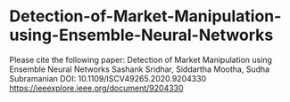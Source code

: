 # Detection-of-Market-Manipulation-using-Ensemble-Neural-Networks

Please cite the following paper:
Detection of Market Manipulation using Ensemble Neural Networks
Sashank Sridhar, Siddartha Mootha, Sudha Subramanian
DOI: 10.1109/ISCV49265.2020.9204330
https://ieeexplore.ieee.org/document/9204330
